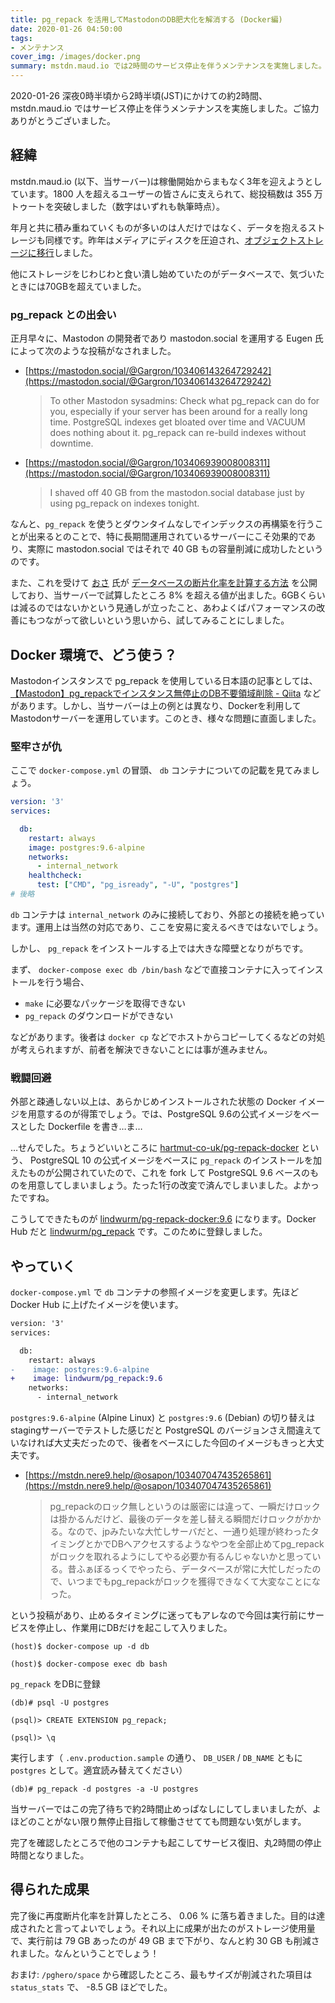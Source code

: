 ```yaml
---
title: pg_repack を活用してMastodonのDB肥大化を解消する (Docker編)
date: 2020-01-26 04:50:00
tags:
- メンテナンス
cover_img: /images/docker.png
summary: mstdn.maud.io では2時間のサービス停止を伴うメンテナンスを実施しました。
---
```


2020-01-26 深夜0時半頃から2時半頃(JST)にかけての約2時間、mstdn.maud.io ではサービス停止を伴うメンテナンスを実施しました。ご協力ありがとうございました。

<!-- more -->

## 経緯

mstdn.maud.io (以下、当サーバー)は稼働開始からまもなく3年を迎えようとしています。1800 人を超えるユーザーの皆さんに支えられて、総投稿数は 355 万トゥートを突破しました（数字はいずれも執筆時点）。

年月と共に積み重ねていくものが多いのは人だけではなく、データを抱えるストレージも同様です。昨年はメディアにディスクを圧迫され、[オブジェクトストレージに移行](https://diary.akane.blue/2019/06/05/move-media-to-object-storage/)しました。

他にストレージをじわじわと食い潰し始めていたのがデータベースで、気づいたときには70GBを超えていました。

### pg_repack との出会い

正月早々に、Mastodon の開発者であり mastodon.social を運用する Eugen 氏によって次のような投稿がなされました。

* [https://mastodon.social/@Gargron/103406143264729242](https://mastodon.social/@Gargron/103406143264729242)

  > To other Mastodon sysadmins: Check what pg_repack can do for you, especially if your server has been around for a really long time. PostgreSQL indexes get bloated over time and VACUUM does nothing about it. pg_repack can re-build indexes without downtime.

* [https://mastodon.social/@Gargron/103406939008008311](https://mastodon.social/@Gargron/103406939008008311)

  > I shaved off 40 GB from the mastodon.social database just by using pg_repack on indexes tonight.

なんと、`pg_repack` を使うとダウンタイムなしでインデックスの再構築を行うことが出来るとのことで、特に長期間運用されているサーバーにこそ効果的であり、実際に mastodon.social ではそれで 40 GB もの容量削減に成功したというのです。

また、これを受けて [おさ](https://mstdn.nere9.help/@osapon) 氏が [データベースの断片化率を計算する方法](https://gist.github.com/osapon/8abd82ac942a0ccdce7e02b0540b15db) を公開しており、当サーバーで試算したところ 8% を超える値が出ました。6GBくらいは減るのではないかという見通しが立ったこと、あわよくばパフォーマンスの改善にもつながって欲しいという思いから、試してみることにしました。

## Docker 環境で、どう使う？

Mastodonインスタンスで pg_repack を使用している日本語の記事としては、 [【Mastodon】pg_repackでインスタンス無停止のDB不要領域削除 - Qiita](https://qiita.com/west2538/items/a82827ece65469c8c2be) などがあります。しかし、当サーバーは上の例とは異なり、Dockerを利用してMastodonサーバーを運用しています。このとき、様々な問題に直面しました。

### 堅牢さが仇

ここで `docker-compose.yml` の冒頭、 `db` コンテナについての記載を見てみましょう。

```yml
version: '3'
services:

  db:
    restart: always
    image: postgres:9.6-alpine
    networks:
      - internal_network
    healthcheck:
      test: ["CMD", "pg_isready", "-U", "postgres"]
# 後略
```

`db` コンテナは `internal_network` のみに接続しており、外部との接続を絶っています。運用上は当然の対応であり、ここを安易に変えるべきではないでしょう。

しかし、 `pg_repack` をインストールする上では大きな障壁となりがちです。

まず、 `docker-compose exec db /bin/bash` などで直接コンテナに入ってインストールを行う場合、

* `make` に必要なパッケージを取得できない
* `pg_repack` のダウンロードができない

などがあります。後者は `docker cp` などでホストからコピーしてくるなどの対処が考えられますが、前者を解決できないことには事が進みません。

### 戦闘回避

外部と疎通しない以上は、あらかじめインストールされた状態の Docker イメージを用意するのが得策でしょう。では、PostgreSQL 9.6の公式イメージをベースとした Dockerfile を書き…ま…

…せんでした。ちょうどいいところに [hartmut-co-uk/pg-repack-docker](https://github.com/hartmut-co-uk/pg-repack-docker) という、 PostgreSQL 10 の公式イメージをベースに `pg_repack` のインストールを加えたものが公開されていたので、これを fork して PostgreSQL 9.6 ベースのものを用意してしまいましょう。たった1行の改変で済んでしまいました。よかったですね。

こうしてできたものが [lindwurm/pg-repack-docker:9.6](https://github.com/lindwurm/pg-repack-docker/tree/9.6) になります。Docker Hub だと [lindwurm/pg_repack](https://hub.docker.com/r/lindwurm/pg_repack) です。このために登録しました。

## やっていく

`docker-compose.yml` で `db` コンテナの参照イメージを変更します。先ほど Docker Hub に上げたイメージを使います。

```diff
version: '3'
services:

  db:
    restart: always
-    image: postgres:9.6-alpine
+    image: lindwurm/pg_repack:9.6
    networks:
      - internal_network
```

`postgres:9.6-alpine` (Alpine Linux) と `postgres:9.6` (Debian) の切り替えはstagingサーバーでテストした感じだと PostgreSQL のバージョンさえ間違えていなければ大丈夫だったので、後者をベースにした今回のイメージもきっと大丈夫です。

* [https://mstdn.nere9.help/@osapon/103407047435265861](https://mstdn.nere9.help/@osapon/103407047435265861)

  > pg_repackのロック無しというのは厳密には違って、一瞬だけロックは掛かるんだけど、最後のデータを差し替える瞬間だけロックがかかる。なので、jpみたいな大忙しサーバだと、一通り処理が終わったタイミングとかでDBへアクセスするようなやつを全部止めてpg_repackがロックを取れるようにしてやる必要か有るんじゃないかと思っている。昔ふぁぼるっくでやったら、データベースが常に大忙しだったので、いつまでもpg_repackがロックを獲得できなくて大変なことになった。

という投稿があり、止めるタイミングに迷ってもアレなので今回は実行前にサービスを停止し、作業用にDBだけを起こして入りました。

```
(host)$ docker-compose up -d db
```

```
(host)$ docker-compose exec db bash
```

`pg_repack` をDBに登録

```
(db)# psql -U postgres
```

```
(psql)> CREATE EXTENSION pg_repack;
```

```
(psql)> \q
```

実行します（ `.env.production.sample` の通り、 `DB_USER` / `DB_NAME` ともに `postgres` として。適宜読み替えてください）

```
(db)# pg_repack -d postgres -a -U postgres
```

当サーバーではこの完了待ちで約2時間止めっぱなしにしてしまいましたが、よほどのことがない限り無停止目指して稼働させてても問題ない気がします。

完了を確認したところで他のコンテナも起こしてサービス復旧、丸2時間の停止時間となりました。

## 得られた成果

完了後に再度断片化率を計算したところ、 0.06 % に落ち着きました。目的は達成されたと言ってよいでしょう。それ以上に成果が出たのがストレージ使用量で、実行前は 79 GB あったのが 49 GB まで下がり、なんと約 30 GB も削減されました。なんということでしょう！

おまけ: `/pghero/space` から確認したところ、最もサイズが削減された項目は `status_stats` で、 -8.5 GB ほどでした。
